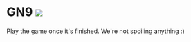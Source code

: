 # GN9 <img src="https://img.shields.io/badge/Released-Not%20yet-green.svg"></img>

Play the game once it's finished. We're not spoiling anything :)
